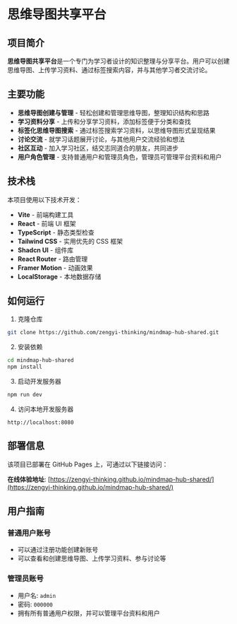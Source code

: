 # 思维导图共享平台

## 项目简介

**思维导图共享平台**是一个专门为学习者设计的知识整理与分享平台。用户可以创建思维导图、上传学习资料、通过标签搜索内容，并与其他学习者交流讨论。

## 主要功能

- **思维导图创建与管理** - 轻松创建和管理思维导图，整理知识结构和思路
- **学习资料分享** - 上传和分享学习资料，添加标签便于分类和查找
- **标签化思维导图搜索** - 通过标签搜索学习资料，以思维导图形式呈现结果
- **讨论交流** - 就学习话题展开讨论，与其他用户交流经验和想法
- **社区互动** - 加入学习社区，结交志同道合的朋友，共同进步
- **用户角色管理** - 支持普通用户和管理员角色，管理员可管理平台资料和用户

## 技术栈

本项目使用以下技术开发：

- **Vite** - 前端构建工具
- **React** - 前端 UI 框架
- **TypeScript** - 静态类型检查
- **Tailwind CSS** - 实用优先的 CSS 框架
- **Shadcn UI** - 组件库
- **React Router** - 路由管理
- **Framer Motion** - 动画效果
- **LocalStorage** - 本地数据存储

## 如何运行

1. 克隆仓库

```sh
git clone https://github.com/zengyi-thinking/mindmap-hub-shared.git
```

2. 安装依赖

```sh
cd mindmap-hub-shared
npm install
```

3. 启动开发服务器

```sh
npm run dev
```

4. 访问本地开发服务器

```
http://localhost:8080
```

## 部署信息

该项目已部署在 GitHub Pages 上，可通过以下链接访问：

**在线体验地址**: [https://zengyi-thinking.github.io/mindmap-hub-shared/](https://zengyi-thinking.github.io/mindmap-hub-shared/)

## 用户指南

### 普通用户账号

- 可以通过注册功能创建新账号
- 可以查看和创建思维导图、上传学习资料、参与讨论等

### 管理员账号

- 用户名: `admin`
- 密码: `000000`
- 拥有所有普通用户权限，并可以管理平台资料和用户
